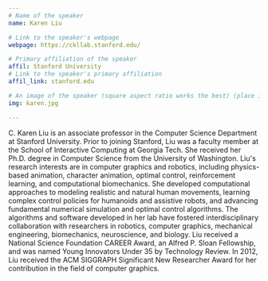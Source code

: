 ```yaml
---
# Name of the speaker
name: Karen Liu

# Link to the speaker's webpage
webpage: https://ckllab.stanford.edu/

# Primary affiliation of the speaker
affil: Stanford University
# Link to the speaker's primary affiliation
affil_link: stanford.edu

# An image of the speaker (square aspect ratio works the best) (place in the `assets/img/speakers` directory)
img: karen.jpg

---
```


<!-- Whatever you write below will show up as the speaker's bio -->

C. Karen Liu is an associate professor in the Computer Science Department at Stanford University. Prior to joining Stanford, Liu was a faculty member at the School of Interactive Computing at Georgia Tech. She received her Ph.D. degree in Computer Science from the University of Washington. Liu's research interests are in computer graphics and robotics, including physics-based animation, character animation, optimal control, reinforcement learning, and computational biomechanics. She developed computational approaches to modeling realistic and natural human movements, learning complex control policies for humanoids and assistive robots, and advancing fundamental numerical simulation and optimal control algorithms. The algorithms and software developed in her lab have fostered interdisciplinary collaboration with researchers in robotics, computer graphics, mechanical engineering, biomechanics, neuroscience, and biology. Liu received a National Science Foundation CAREER Award, an Alfred P. Sloan Fellowship, and was named Young Innovators Under 35 by Technology Review. In 2012, Liu received the ACM SIGGRAPH Significant New Researcher Award for her contribution in the field of computer graphics.
